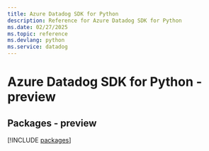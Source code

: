 ```yaml
---
title: Azure Datadog SDK for Python
description: Reference for Azure Datadog SDK for Python
ms.date: 02/27/2025
ms.topic: reference
ms.devlang: python
ms.service: datadog
---
```

# Azure Datadog SDK for Python - preview
## Packages - preview
[!INCLUDE [packages](datadog-index.md)]